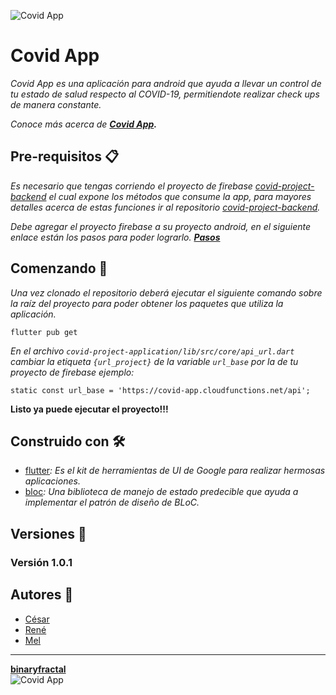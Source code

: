 ![Covid App](https://covid.binaryfractal.com/assets/coronavirus.svg)

# Covid App
_Covid App es una aplicación para android que ayuda a llevar un control de tu estado de salud respecto al COVID-19, permitiendote realizar check ups de manera constante._

_Conoce más acerca de __[Covid App](https://covid.binaryfractal.com/).___

## Pre-requisitos 📋

_Es necesario que tengas corriendo el proyecto de firebase [covid-project-backend](https://github.com/binaryfractal/covid-project-backend) el cual expone los métodos que consume la app, para mayores detalles acerca de estas funciones ir al repositorio [covid-project-backend](https://github.com/binaryfractal/covid-project-backend)._

_Debe agregar el proyecto firebase a su proyecto android, en el siguiente enlace están los pasos para poder lograrlo. __[Pasos](https://firebase.google.com/docs/android/setup?hl=es-419)___

## Comenzando 🚀
_Una vez clonado el repositorio deberá ejecutar el siguiente comando sobre la raíz del proyecto para poder obtener los paquetes que utiliza la aplicación._

```
flutter pub get
```
_En el archivo `covid-project-application/lib/src/core/api_url.dart` cambiar la etiqueta `{url_project}` de la variable `url_base` por la de tu proyecto de firebase ejemplo:_

```
static const url_base = 'https://covid-app.cloudfunctions.net/api';
```

__Listo ya puede ejecutar el proyecto!!!__

## Construido con 🛠️

* [flutter](https://flutter-es.io/)_: Es el kit de herramientas de UI de Google para realizar hermosas aplicaciones._
* [bloc](https://bloclibrary.dev/#/)_: Una biblioteca de manejo de estado predecible que ayuda a implementar el patrón de diseño de BLoC._

## Versiones 📌
### Versión 1.0.1

## Autores 📖
* [César](https://www.linkedin.com/in/cesaralbertonavachavez)
* [René](https://www.linkedin.com/in/rene-santiago-resendiz)
* [Mel](https://www.linkedin.com/in/mel-almanza-8869aa50/)

- - -
__[binaryfractal](https://binaryfractal.com/)__  
![Covid App](https://binaryfractal.com/assets/img/binaryfractal.png)
